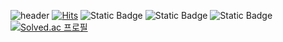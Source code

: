 ![header](https://capsule-render.vercel.app/api?type=waving&color=0:c5c8fa,100:9095ee&text=Peindre%20La%20Colline&fontColor=4d518e)
[![Hits](https://hits.seeyoufarm.com/api/count/incr/badge.svg?url=https%3A%2F%2Fgithub.com%2FPeindreLaColline&count_bg=%23A99EE5&title_bg=%23594386&icon=&icon_color=%23E7E7E7&title=Bienvenue&edge_flat=false)](https://hits.seeyoufarm.com)
![Static Badge](https://img.shields.io/badge/C++-badge?logo=C%2B%2B&labelColor=00599C&color=00599C)
![Static Badge](https://img.shields.io/badge/Python-badge?logo=Python&logoColor=white&labelColor=3776AB&color=3776AB)
![Static Badge](https://img.shields.io/badge/C-badge?logo=C&logoColor=white&labelColor=A8B9CC&color=A8B9CC)
[![Solved.ac
프로필](http://mazassumnida.wtf/api/generate_badge?boj=bbubbune)](https://solved.ac/bbubbune)
